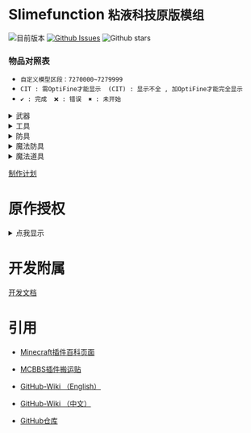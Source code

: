 # Slimefunction   `粘液科技原版模组`

![目前版本](https://img.shields.io/github/v/release/Dubhe-Development-Team/Slimefunction?include_prereleases)
[![Github Issues](https://img.shields.io/github/issues/Dubhe-Development-Team/Slimefunction.svg?style=popout)](https://github.com/Dubhe-Development-Team/Slimefunction/issues)
![Github stars](https://img.shields.io/github/stars/Dubhe-Development-Team/Slimefunction.svg)

### 物品对照表

* `自定义模型区段：7270000~7279999`
* `CIT : 需OptiFine才能显示`　`(CIT) : 显示不全 , 加OptiFine才能完全显示`
* `✔ : 完成`　`❌ : 错误`　`✖ : 未开始`

<details>
<summary>武器</summary>

| CustomModelData | 物品ID(Item's ID) | 物品名称 | Item's Name | 数据/资源包 |
| :----: | ---- | ---- | ---- | ---- |
| 7270001 | grandmas_walking_stick | 奶奶的拐杖 | Grandmas Walking Stick | ✔/✔ |
| 7270002 | grandpas_walking_stick | 爷爷的拐杖 | Grandpas Walking Stick | ✔/✔ |
| 7270003 | sword_of_beheading | 处决之剑 | Sword of Beheading | ✔/✔ |
| 7270004 | blade_of_vampires | 吸血鬼之刀 | Blade of Vampires | ✔/✔ |
| 7270005 | seismic_axe | 地震斧 | Seismic Axe | ✖/✖ |
| 7270006 | soulbound_sword | 灵魂绑定剑 | Soulbound Sword | ✔/✔ |
| 7270007 | soulbound_trident | 灵魂绑定三叉戟 | Soulbound Trident | ✔/✖CIT |
| 7270008 | soulbound_bow | 灵魂绑定弓 | Soulbound Bow | ✔/✔ |
| 7270009 | explosive_bow | 爆裂之弓 | Explosive Bow | ✖/✖ |
| 7270010 | icy_bow | 冰封之弓 | Icy Bow | ❌/✔ |

</details>
<details>
<summary>工具</summary>

| CustomModelData | 物品ID(Item's ID) | 物品名称 | Item's Name | 数据/资源包 |
| :----: | ---- | ---- | ---- | ---- |
| 7270011 |  | 淘金盘 |  | ✖/✖ |
| 7270012 |  | 下界淘金盘 |  | ✖/✖ |
| 7270013 | grappling_hook | 抓钩 | Grappling Hook | ✖/✖ |
| 7270014 |  | 熔炉镐 |  | ✖/✖ |
| 7270015 |  | 伐木斧 |  | ✖/✖ |
| 7270016 |  | 刷怪笼之镐 |  | ✖/✖ |
| 7270017 |  | 赫拉克勒斯之镐 |  | ✖/✖ |
| 7270018 | explosive_pickaxe | 爆炸镐 | Explosive Pickaxe | ✔/✔ |
| 7270019 |  | 爆炸铲 |  | ✖/✖ |
| 7270020 |  | 寻矿镐 |  | ✖/✖ |
| 7270021 |  | 钴镐 |  | ✖/✖ |
| 7270022 |  | 矿脉镐 |  | ✖/✖ |
| 7270023 | soulbound_pickaxe | 灵魂绑定镐 | Soulbound Pickaxe | ✔/✔ |
| 7270024 | soulbound_axe | 灵魂绑定斧 | Soulbound Axe | ✔/✔ |
| 7270025 | soulbound_shovel | 灵魂绑定铲 | Soulbound Shovel | ✔/✔ |
| 7270026 | soulbound_hoe | 灵魂绑定锄 | Soulbound Hoe | ✔/✔ |

</details>
<details>
<summary>防具</summary>

| CustomModelData | 物品ID(Item's ID) | 物品名称 | Item's Name | 数据/资源包 |
| :----: | ---- | ---- | ---- | ---- |
| 7270027 |  | 大马士革钢头盔 |  | ✖/✖ |
| 7270028 |  | 大马士革钢胸甲 |  | ✖/✖ |
| 7270029 |  | 大马士革钢护腿 |  | ✖/✖ |
| 7270030 |  | 大马士革钢靴子 |  | ✖/✖ |
| 7270031 |  | 强化合金头盔 |  | ✖/✖ |
| 7270032 |  | 强化合金胸甲 |  | ✖/✖ |
| 7270033 |  | 强化合金护腿 |  | ✖/✖ |
| 7270034 |  | 强化合金靴子 |  | ✖/✖ |
| 7270035 |  | 仙人掌头盔 |  | ✖/✖ |
| 7270036 |  | 仙人掌胸甲 |  | ✖/✖ |
| 7270037 |  | 仙人掌护腿 |  | ✖/✖ |
| 7270038 |  | 仙人掌靴子 |  | ✖/✖ |
| 7270039 |  | 锁链头盔 |  | ✖/✖ |
| 7270040 |  | 锁链胸甲 |  | ✖/✖ |
| 7270041 |  | 锁链护腿 |  | ✖/✖ |
| 7270042 |  | 锁链靴子 |  | ✖/✖ |
| 7270043 |  | 镀金铁头盔 |  | ✖/✖ |
| 7270044 |  | 镀金铁胸甲 |  | ✖/✖ |
| 7270045 |  | 镀金铁护腿 |  | ✖/✖ |
| 7270046 |  | 镀金铁靴子 |  | ✖/✖ |
| 7270047 |  | 潜水头盔 |  | ✖/✖ |
| 7270048 |  | 潜水胸甲 |  | ✖/✖ |
| 7270049 |  | 潜水护腿 |  | ✖/✖ |
| 7270050 |  | 潜水靴子 |  | ✖/✖ |
| 7270051 |  | 金头盔 |  | ✖/✖ |
| 7270052 |  | 金胸甲 |  | ✖/✖ |
| 7270053 |  | 金护腿 |  | ✖/✖ |
| 7270054 |  | 金靴子 |  | ✖/✖ |

</details>
<details>
<summary>魔法防具</summary>

| CustomModelData | 物品ID(Item's ID) | 物品名称 | Item's Name | 数据/资源包 |
| :----: | ---- | ---- | ---- | ---- |
| 7270055 |  | 末影头盔 |  | ✖/✖ |
| 7270056 |  | 末影胸甲 |  | ✖/✖ |
| 7270057 |  | 末影护腿 |  | ✖/✖ |
| 7270058 |  | 末影靴子 |  | ✖/✖ |
| 7270059 |  | 史莱姆头盔 |  | ✖/✖ |
| 7270060 |  | 史莱姆胸甲 |  | ✖/✖ |
| 7270061 |  | 史莱姆护腿 |  | ✖/✖ |
| 7270062 |  | 史莱姆靴子 |  | ✖/✖ |
| 7270063 |  | 萤石头盔 |  | ✖/✖ |
| 7270064 |  | 萤石胸甲 |  | ✖/✖ |
| 7270065 |  | 萤石护腿 |  | ✖/✖ |
| 7270066 |  | 萤石靴子 |  | ✖/✖ |
| 7270067 |  | 史莱姆头盔 |  | ✖/✖ |
| 7270068 |  | 史莱姆胸甲 |  | ✖/✖ |
| 7270069 |  | 史莱姆护腿 |  | ✖/✖ |
| 7270070 |  | 史莱姆靴子 |  | ✖/✖ |
| 7270071 |  | 农夫的靴子 |  | ✖/✖ |
| 7270072 |  | 践踏者之靴 |  | ✖/✖ |
| 7270073 | soulbound_helmet | 灵魂绑定头盔 | Soulbound Helmet | ✔/✔(CIT) |
| 7270074 | soulbound_chestplate | 灵魂绑定胸甲 | Soulbound Chestplate | ✔/✔(CIT) |
| 7270075 | soulbound_leggings | 灵魂绑定护腿 | Soulbound Leggings | ✔/✔(CIT) |
| 7270076 | soulbound_boots | 灵魂绑定靴子 | Soulbound Boots | ✔/✔(CIT) |

</details>
<details>
<summary>魔法道具</summary>

| CustomModelData | 物品ID(Item's ID) | 物品名称 | Item's Name | 数据/资源包 |
| :----: | ---- | ---- | ---- | ---- |
| 7270077 |  | 末影背包 |  | ✖/✖ |
| 7270078 |  | 魔法末影之眼 |  | ✖/✖ |
| 7270079 |  | 元素法杖 |  | ✖/✖ |
| 7270080 |  | 元素法杖 - 风 |  | ✖/✖ |
| 7270081 |  | 元素法杖 - 水 |  | ✖/✖ |
| 7270082 |  | 元素法杖 - 火 |  | ✖/✖ |
| 7270083 |  | 元素法杖 - 雷 |  | ✖/✖ |
| 7270084 |  | 魔法僵尸药丸 |  | ✖/✖ |
| 7270085 |  | 吸入磁铁 |  | ✖/✖ |
| 7270086 |  | 已修复的刷怪笼 |  | ✖/✖ |
| 7270087 |  | 维度传送卷轴 |  | ✖/✖ |
| 7270088 |  | 知识共享之书 |  | ✖/✖ |
| 7270089 |  | 学识之瓶 |  | ✖/✖ |
| 7270090 |  | 古代祭坛 |  | ✖/✖ |
| 7270091 |  | 地狱骨粉 |  | ✖/✖ |
| 7270092 |  | 鞘翅鳞片 |  | ✖/✖ |
| 7270093 |  | 鞘翅 |  | ✖/✖ |
| 7270094 |  | 鞘翅(经验修补) |  | ✖/✖ |
| 7270095 | soulbound_elytra | 鞘翅(灵魂绑定) | Soulbound Elytra | ✔/✖CIT |
| 7270096 |  | 不死图腾 |  | ✖/✖ |
| 7270097 |  | 彩虹羊毛 |  | ✖/✖ |
| 7270098 |  | 彩虹玻璃 |  | ✖/✖ |
| 7270099 |  | 彩虹玻璃板 |  | ✖/✖ |
| 7270100 |  | 彩虹黏土块 |  | ✖/✖ |
| 7270101 |  | 彩虹混凝土 |  | ✖/✖ |
| 7270102 |  | 彩虹带釉陶瓦 |  | ✖/✖ |
| 7270103 |  | 吸入漏斗 |  | ✖/✖ |

</details>

[制作计划](./doc/制作计划.md "制作计划")

# 原作授权

<details>
<summary>点我显示</summary>

![授权](./授权.jpg)
</details>

# 开发附属
[开发文档](./doc/创建Addons.md "附属开发文档")

# 引用

* [Minecraft插件百科页面](https://mineplugin.org/SlimeFun4 "Minecraft插件百科页面")

* [MCBBS插件搬运贴](https://www.mcbbs.net/forum.php?mod=viewthread&tid=827594 "MCBBS插件搬运贴")

* [GitHub-Wiki （English）](https://github.com/TheBusyBiscuit/Slimefun4/wiki "GitHub-Wiki（English）")

* [GitHub-Wiki （中文）](https://github.com/StarWishsama/Slimefun4/wiki "GitHub-Wiki（中文）")

* [GitHub仓库](https://github.com/StarWishsama/Slimefun4 "GitHub仓库")

